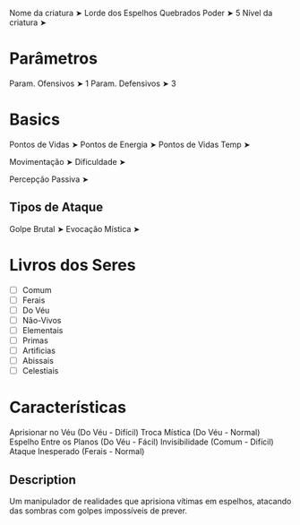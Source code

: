 Nome da criatura ➤ Lorde dos Espelhos Quebrados
Poder ➤ 5
Nível da criatura ➤ 

# Parâmetros 
Param. Ofensivos ➤ 1
Param. Defensivos ➤ 3

# Basics
Pontos de Vidas ➤ 
Pontos de Energia ➤ 
Pontos de Vidas Temp ➤ 

Movimentação ➤ 
Dificuldade ➤ 

Percepção Passiva ➤ 

## Tipos de Ataque
Golpe Brutal ➤ 
Evocação Mística ➤ 

# Livros dos Seres
- [ ] Comum
- [ ] Ferais
- [ ] Do Véu
- [ ] Não-Vivos
- [ ] Elementais
- [ ] Primas
- [ ] Artificias
- [ ] Abissais
- [ ] Celestiais

# Características
Aprisionar no Véu (Do Véu - Difícil)
Troca Mística (Do Véu - Normal)
Espelho Entre os Planos (Do Véu - Fácil)
Invisibilidade (Comum - Difícil)
Ataque Inesperado (Ferais - Normal)

## Description
Um manipulador de realidades que aprisiona vítimas em espelhos, atacando das sombras com golpes impossíveis de prever.